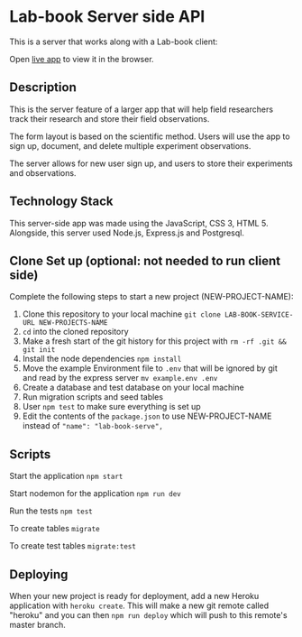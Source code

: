 # Lab-book Server side API

This is a server that works along with a Lab-book client: 

Open [live app](http://localhost:3000) to view it in the browser.

## Description 
This is the server feature of a larger app that will help field researchers track their research and store their field observations.

The form layout is based on the scientific method. Users will use the app to sign up, document, and delete multiple experiment observations.

The server allows for new user sign up, and users to store their experiments and observations. 

## Technology Stack
This server-side app was made using the JavaScript, CSS 3, HTML 5. Alongside, this server used Node.js, Express.js and Postgresql.

## Clone Set up (optional: not needed to run client side)

Complete the following steps to start a new project (NEW-PROJECT-NAME):

1. Clone this repository to your local machine `git clone LAB-BOOK-SERVICE-URL NEW-PROJECTS-NAME`
2. `cd` into the cloned repository
3. Make a fresh start of the git history for this project with `rm -rf .git && git init`
4. Install the node dependencies `npm install`
5. Move the example Environment file to `.env` that will be ignored by git and read by the express server `mv example.env .env`
6. Create a database and test database on your local machine
7. Run migration scripts and seed tables
8. User `npm test` to make sure everything is set up
9. Edit the contents of the `package.json` to use NEW-PROJECT-NAME instead of `"name": "lab-book-serve",`

## Scripts

Start the application `npm start`

Start nodemon for the application `npm run dev`

Run the tests `npm test`

To create tables `migrate`
    
To create test tables `migrate:test`

## Deploying

When your new project is ready for deployment, add a new Heroku application with `heroku create`. This will make a new git remote called "heroku" and you can then `npm run deploy` which will push to this remote's master branch.